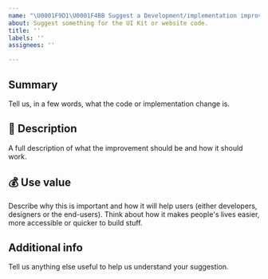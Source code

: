 ```yaml
---
name: "\U0001F9D1‍\U0001F4BB Suggest a Development/implementation improvement "
about: Suggest something for the UI Kit or website code.
title: ''
labels: ''
assignees: ''

---
```


## Summary
Tell us, in a few words, what the code or implementation change is.

## 💬 Description
A full description of what the improvement should be and how it should work.

## 💰 Use value
Describe why this is important and how it will help users (either developers, designers or the end-users). Think about how it makes people's lives easier, more accessible or quicker to build stuff.

## Additional info
Tell us anything else useful to help us understand your suggestion.
